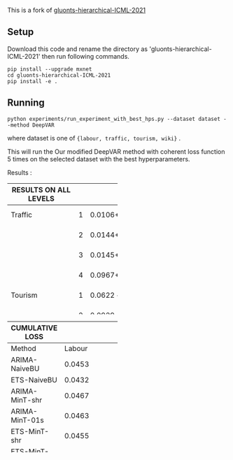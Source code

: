 
This is a fork of [gluonts-hierarchical-ICML-2021](https://github.com/rshyamsundar/gluonts-hierarchical-ICML-2021) 

## Setup
Download this code and rename the directory as 'gluonts-hierarchical-ICML-2021' then run following commands.
```
pip install --upgrade mxnet
cd gluonts-hierarchical-ICML-2021
pip install -e .
```

## Running

```
python experiments/run_experiment_with_best_hps.py --dataset dataset --method DeepVAR
```
where dataset is one of `{labour, traffic, tourism, wiki}` .

This will run the Our modified DeepVAR method with coherent loss function 5 times on the selected dataset with the best hyperparameters.

Results :


<table style="width:50%"  height=300>
 <thead>
  <tr>
   <th>RESULTS ON ALL LEVELS</th>
   <th></th>
   <th></th>
   <th></th>
   <th></th>
   <th></th>
   <th></th>
  </tr>
 </thead>


  <tr>
   <td>Traffic</td>
   <td>1</td>
   <td>0.0106+/-0.0028</td>
   <td>0.0184+/-0.0091</td>
   <td>0.0225+/-0.0109</td>
   <td>0.0250+/-0.0082</td>
   <td>0.0087(ARIMA-ERM)</td>
  </tr>
  <tr>
   <td></td>
   <td>2</td>
   <td>0.0144+/-0.0002</td>
   <td>0.0181+/-6.0086</td>
   <td>0.0204+/-0.0044</td>
   <td>0.0244+/-0.0063</td>
   <td>0.0112(ARIMA-ERM)</td>
  </tr>
  <tr>
   <td></td>
   <td>3</td>
   <td>0.0145+/-0.0005*</td>
   <td>0.0223+/-0.0072</td>
   <td>0.0190+/-0.0031</td>
   <td>0.0259+/-0.0054</td>
   <td>0.0255 (ARIMA-ERM)</td>
  </tr>
  <tr>
   <td></td>
   <td>4</td>
   <td>0.0967+/-0.0003*</td>
   <td>0.0914+/-0.0024</td>
   <td>0.0982+/-0.0012</td>
   <td>0.0982+/-0.0017</td>
   <td>0.1410 (ARIMA-ERM)</td>
  </tr>
  <tr>
   <td>Tourism</td>
   <td>1</td>
   <td>0.0622 +/- 0.0131</td>
   <td>0.0402+/-0.0040</td>
   <td>0.0519+/-0.0057</td>
   <td>0.0508+/-0.0085</td>
   <td>0.0472+/-0.0012 (PERMBU-MINT)</td>
  </tr>
  <tr>
   <td></td>
   <td>2</td>
   <td>0.0929 +/- 0.0072</td>
   <td>0.0658+/-6.0084</td>
   <td>0.0755+/-0.0011</td>
   <td>0.0750+/-00066</td>
   <td>&quot;0.0605+/-0.0006 (PERMBU-MINT)</td>
  </tr>
  <tr>
   <td>0.0605+/-0.0006 (PERMBU-MINT)&quot;</td>
  </tr>
  <tr>
   <td></td>
   <td>3</td>
   <td> 0.1287 +/- 0.0073</td>
   <td>0.1053+/-0.0053</td>
   <td>0.1134+/-0.0049</td>
   <td>0.1180+/-0.0053</td>
   <td>0.0903+/-0.0006 (PERMBU-MINT)</td>
  </tr>
  <tr>
   <td></td>
   <td>4</td>
   <td>0.1525 +/- 0.0057</td>
   <td>0.1223+/-0.0039</td>
   <td>0.1294+/-0.0060</td>
   <td>0. 1393+/-0.0048</td>
   <td>0.1106+/-0.0005 (PERMBU-MINT)</td>
  </tr>
  <tr>
   <td>Wiki</td>
   <td>1</td>
   <td>0.0857 +/- 0.0248</td>
   <td>0.0419+/-0.0285</td>
   <td>0.0905+/-0.0323</td>
   <td>0.0755+/-0.0165</td>
   <td>0.1558 (ETS-ERM)</td>
  </tr>
  <tr>
   <td></td>
   <td>2</td>
   <td>0.1329 +/- 0.0164</td>
   <td>0.1045+/-0.0151</td>
   <td> 0.1418+/-0.0249</td>
   <td>0.1289+/-010171</td>
   <td>0.1614(ETS-ERM)</td>
  </tr>

  <tr>
   <td></td>
   <td>3</td>
   <td>0.2424 +/- 0.0214</td>
   <td>0.2292+/-0.0108</td>
   <td>0.2597+/-0.0150</td>
   <td>0.2583+/-0.0281</td>
   <td>0.2010(ETS-ERM)</td>
  </tr>
  <tr>
   <td></td>
   <td>4</td>
   <td>0.2802 +/- 0.0228</td>
   <td>0.2716+/-0.0091</td>
   <td>0.2886+/-0.0112</td>
   <td>0.3108+/-0.0298</td>
   <td>0.2399 (ETS-ERM)</td>
  </tr>
  <tr>
   <td></td>
   <td>5</td>
   <td>0.4030 +/- 0.0208</td>
   <td>0.3720+/-0.0150</td>
   <td>0.3664+/-0.0068</td>
   <td>0.4460+/-0.0271</td>
   <td>0.3507 (ETS-ERM)</td>
  </tr>
  <tr>
   <td>* Training or in Queue</td>
   <td></td>
   <td></td>
   <td></td>
   <td></td>
   <td></td>
   <td></td>
  </tr>
 </tbody>
</table>

<table style="width:50%"  height=300>
 <thead>
  <tr>
   <th>CUMULATIVE LOSS </th>
   <th></th>
   <th></th>
   <th></th>
   <th></th>
  </tr>
 </thead>
 <tbody>
  <tr>
   <td>Method</td>
   <td>Labour</td>
   <td>Traffic</td>
   <td>Tourism</td>
   <td>Wiki</td>
  </tr>
  <tr>
   <td>ARIMA-NaiveBU</td>
   <td>0.0453</td>
   <td>0.0808</td>
   <td>0.1138</td>
   <td>0.3772</td>
  </tr>
  <tr>
   <td>ETS-NaiveBU</td>
   <td>0.0432</td>
   <td>0.0665</td>
   <td>0.1008</td>
   <td>0.4673</td>
  </tr>
  <tr>
   <td>ARIMA-MinT-shr</td>
   <td>0.0467</td>
   <td>0.077</td>
   <td>0.1171</td>
   <td>0.2467</td>
  </tr>
  <tr>
   <td>ARIMA-MinT-01s</td>
   <td>0.0463</td>
   <td>0.1116</td>
   <td>0.1195</td>
   <td>0.2782</td>
  </tr>
  <tr>
   <td>ETS-MinT-shr</td>
   <td>0.0455</td>
   <td>0.0963</td>
   <td>0.1013</td>
   <td>0.3622</td>
  </tr>
  <tr>
   <td>ETS-MinT-01s</td>
   <td>0.0459</td>
   <td>0.111</td>
   <td>0.1002</td>
   <td>0.2702</td>
  </tr>
  <tr>
   <td>ARIMA-ERM</td>
   <td>0.0399</td>
   <td>0.0466</td>
   <td>0.5887</td>
   <td>0.2206</td>
  </tr>
  <tr>
   <td>ETS-ERM</td>
   <td>0.0456</td>
   <td>0.1027</td>
   <td>2.3755</td>
   <td>0.2217</td>
  </tr>
  <tr>
   <td>PERMBU-MINT</td>
   <td>0.0393+/-0.0002</td>
   <td>0.0677+/-0.0061</td>
   <td>0.0771+/-0.0001</td>
   <td>0.2812+/-0.0240</td>
  </tr>
  <tr>
   <td>Hier E2E </td>
   <td>0.0340+/-0.0088</td>
   <td>0.0376+/-0.0060</td>
   <td>0.0834+/-0.0052</td>
   <td>0.2038+/-0.0110</td>
  </tr>
  <tr>
   <td>DeepVAR</td>
   <td> 0.0382+/-0.0045</td>
   <td>0.0400+/-0.0026</td>
   <td>0.0925+/-0.0022</td>
   <td>0.2294+/-0.0158</td>
  </tr>
  <tr>
   <td>DeepVAR+</td>
   <td>0.0433+/-0.0079</td>
   <td>O.0434+/-0.0049</td>
   <td>0.0958+/-0.0062</td>
   <td>0.2439+/-0.0224</td>
  </tr>
  <tr>
   <td>Our Model</td>
   <td>*</td>
   <td>0.0340+/-0.0006*</td>
   <td>0.1091 +/- 0.0035</td>
   <td>0.2288+/- 0.0198</td>
  </tr>
 </tbody>
</table>



